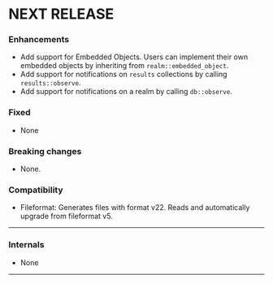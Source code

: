 # NEXT RELEASE

### Enhancements
* Add support for Embedded Objects. Users can implement their own embedded objects by inheriting from `realm::embedded_object`. 
* Add support for notifications on `results` collections by calling `results::observe`.
* Add support for notifications on a realm by calling `db::observe`.

### Fixed
* None

### Breaking changes
* None.

### Compatibility
* Fileformat: Generates files with format v22. Reads and automatically upgrade from fileformat v5.

-----------

### Internals
* None

----------------------------------------------
